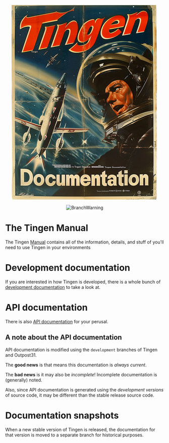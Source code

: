 <!-- u240925 -->

<div align="center">

  ![logo](./.github/Images/Logos/TingenDocumentation-464x616.png)

  ![BranchWarning](https://img.shields.io/badge/Release-24.9-seagreen?style=for-the-badge)

</div>

# The Tingen Manual

The Tingen [Manual](https://github.com/spectrum-health-systems/Tingen-Documentation/blob/main/Manual/Tingen-Manual.md) contains all of the information, details, and stuff of you'll need to use Tingen in your environments

# Development documentation

If you are interested in how Tingen is developed, there is a whole bunch of [development documentation](https://github.com/spectrum-health-systems/Tingen-Documentation/blob/main/Development/README.md) to take a look at.

# API documentation

There is also [API documentation](https://github.com/spectrum-health-systems/Tingen-Documentation/blob/main/docs/README.md) for your perusal.

## A note about the API documentation

API documentation is modified using the `development` branches of Tingen and Outpost31.

The **good news** is that means this documentation is *always current*.

The **bad news** is it may also be *incomplete*! Incomplete documentation is (generally) noted.

Also, since API documentation is generated using the *development versions* of source code, it may be different than the stable release source code.

# Documentation snapshots

When a new stable version of Tingen is released, the documentation for that version is moved to a separate branch for historical purposes.

